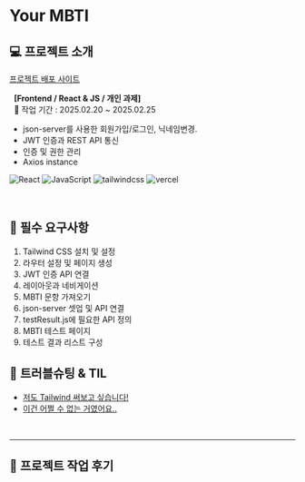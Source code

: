 # Your MBTI

## 💻 프로젝트 소개

[프로젝트 배포 사이트](https://your-mbti.vercel.app/)

&nbsp; **[Frontend / React & JS / 개인 과제]**
<br />
&nbsp; 📆 작업 기간 : 2025.02.20 ~ 2025.02.25 <br />

- json-server를 사용한 회원가입/로그인, 닉네임변경.
- JWT 인증과 REST API 통신
- 인증 및 권한 관리
- Axios instance

![React](https://img.shields.io/badge/-React-61DAFB?&logo=react&logoColor=white) ![JavaScript](https://img.shields.io/badge/-JavaScript-F7DF1E?&logo=javascript&logoColor=white) ![tailwindcss](https://img.shields.io/badge/-stailwindcss-06B6D4?&logo=tailwindcss&logoColor=white) ![vercel](https://img.shields.io/badge/-vercel-000000?&logo=vercel&logoColor=white)

<br />

## 🔹 필수 요구사항
1. Tailwind CSS 설치 및 설정
2. 라우터 설정 및 페이지 생성
3. JWT 인증 API 연결
4. 레이아웃과 네비게이션
5. MBTI 문항 가져오기
6. json-server 셋업 및 API 연결
7. testResult.js에 필요한 API 정의
8. MBTI 테스트 페이지
9. 테스트 결과 리스트 구성

## 🔹 트러블슈팅 & TIL

- [저도 Tailwind 써보고 싶습니다!](https://velog.io/@ly-ra/저도-Tailwind-써보고-싶습니다)
- [이건 어쩔 수 없는 거였어요..](https://velog.io/@ly-ra/이건-어쩔-수-없는-거였어요)

<br />

---

## 📝 프로젝트 작업 후기
